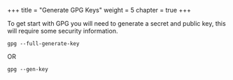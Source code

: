 +++
title = "Generate GPG Keys"
weight = 5
chapter = true
+++

To get start with GPG you will need to generate a secret and public key, this will require some security information.

```
gpg --full-generate-key 

```
OR 

```
gpg --gen-key
```
